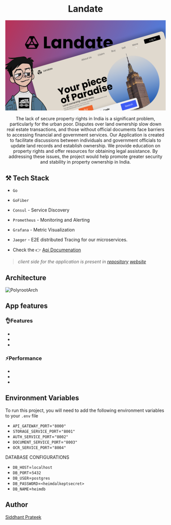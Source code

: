 <h1 align="center">Landate</h1>

![banner](./assets/banner-landate.png)

<p align="center">
The lack of secure property rights in India is a significant problem, particularly for the urban poor. Disputes over land ownership slow down real estate transactions, and those without official documents face barriers to accessing financial and government services. Our Application is created to facilitate discussions between individuals and government officials to update land records and establish ownership. We provide education on property rights and offer resources for obtaining legal assistance. By addressing these issues, the project would help promote greater security and stability in property ownership in India.
</p>



## ⚒️ Tech Stack

- `Go`
- `GoFiber` 
- `Consul` - Service Discovery
- `Prometheus` - Monitoring and Alerting
- `Grafana` - Metric Visualization
- `Jaeger` - E2E distributed Tracing for our microservices.

- Check the 👉 [Api Documenation](https://landate-api.apidog.io/)

> _client side for the application is present in 
    [repository](https://polysite) 
    [website](https://landate.vercel.app/)_

## Architecture
![PolyrootArch](https://landate/assets/43869046/a49dcf41-be07-40c2-a02f-d011010def2d)

## App features


### 👌Features

- 
- 
- 
### ⚡Performance

- 
- 
-

## Environment Variables

To run this project, you will need to add the following environment variables to your `.env` file

- `API_GATEWAY_PORT`=`"8000"`
- `STORAGE_SERVICE_PORT`=`"8001"`
- `AUTH_SERVICE_PORT`=`"8002"`
- `DOCUMENT_SERVICE_PORT`=`"8003"`
- `OCR_SERVICE_PORT`=`"8004"`



DATABASE CONFIGURATIONS

- `DB_HOST`=`localhost`
- `DB_PORT`=`5432`
- `DB_USER`=`postgres`
- `DB_PASSWORD`=`<heimdalkeptsecret>`
- `DB_NAME`=`heimdb`


## Author
[Siddhant Prateek](https://github.com/siddhantprateek)
